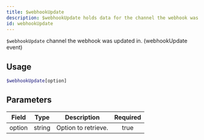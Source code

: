 ```yaml
---
title: $webhookUpdate
description: $webhookUpdate holds data for the channel the webhook was updated in. (webhookUpdate event)
id: webhookUpdate
---
```


`$webhookUpdate` channel the webhook was updated in. (webhookUpdate event)

## Usage

```php
$webhookUpdate[option]
```

## Parameters

| Field  | Type   | Description         | Required |
| ------ | ------ | ------------------- | :------: |
| option | string | Option to retrieve. |   true   |
